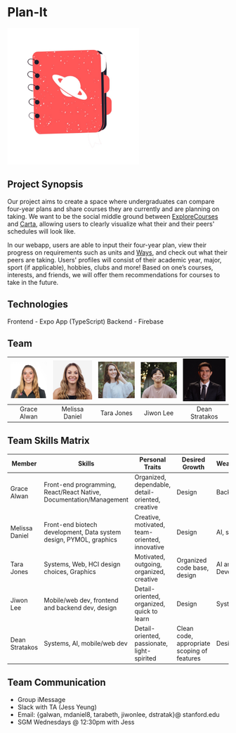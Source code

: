 # Plan-It
<img src=images/logo.jpeg width=300 />

## Project Synopsis
Our project aims to create a space where undergraduates can compare four-year
plans and share courses they are currently and are planning on taking. We want
to be the social middle ground between
[ExploreCourses](https://explorecourses.stanford.edu) and
[Carta](https://carta-beta.stanford.edu), allowing users to clearly visualize
what their and their peers' schedules will look like. 

In our webapp, users are able to input their four-year plan, view their progress
on requirements such as units and [Ways](https://ways.stanford.edu), and check
out what their peers are taking. Users' profiles will consist of their academic
year, major, sport (if applicable), hobbies, clubs and more! Based on one’s
courses, interests, and friends, we will offer them recommendations for courses
to take in the future.

## Technologies
Frontend - Expo App (TypeScript)
Backend - Firebase

## Team
| <img src=images/grace.JPG width=160/> | <img src=images/mel.jpeg width=160/> | <img src=images/tara.jpeg width=160/> | <img src=images/jiwon.jpeg width=160/> | <img src=images/dean.jpg width=160/> |
| :---: | :---: | :---: | :---: | :---: |
| Grace Alwan | Melissa Daniel | Tara Jones | Jiwon Lee | Dean Stratakos |

## Team Skills Matrix
| Member | Skills | Personal Traits | Desired Growth | Weaknesses |
| --- | --- | --- | --- | --- |
| Grace Alwan | Front-end programming, React/React Native, Documentation/Management | Organized, dependable, detail-oriented, creative | Design | Backend |
| Melissa Daniel | Front-end biotech development, Data system design, PYMOL, graphics | Creative, motivated, team-oriented, innovative | Design | AI, systems |
| Tara Jones | Systems, Web, HCI design choices, Graphics | Motivated, outgoing, organized, creative | Organized code base, design | AI and App Development |
| Jiwon Lee | Mobile/web dev, frontend and backend dev, design | Detail-oriented, organized, quick to learn | Design | Systems, AI |
| Dean Stratakos | Systems, AI, mobile/web dev | Detail-oriented, passionate, light-spirited | Clean code, appropriate scoping of features | Design |

## Team Communication
* Group iMessage
* Slack with TA (Jess Yeung)
* Email: {galwan, mdaniel8, tarabeth, jiwonlee, dstratak}@ stanford.edu
* SGM Wednesdays @ 12:30pm with Jess
